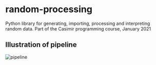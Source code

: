 # random-processing
Python library for generating, importing, processing and interpreting random data. Part of the Casimir programming course, January 2021

## Illustration of pipeline
![pipeline](https://github.com/DylanKalisvaart/random-processing/blob/main/pipeline.PNG?raw=true)